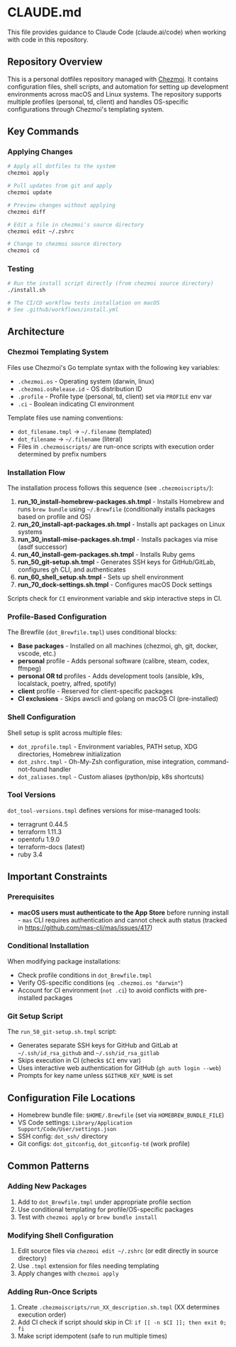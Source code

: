 # CLAUDE.md

This file provides guidance to Claude Code (claude.ai/code) when working with code in this repository.

## Repository Overview

This is a personal dotfiles repository managed with [Chezmoi](https://www.chezmoi.io/). It contains configuration files, shell scripts, and automation for setting up development environments across macOS and Linux systems. The repository supports multiple profiles (personal, td, client) and handles OS-specific configurations through Chezmoi's templating system.

## Key Commands

### Applying Changes
```bash
# Apply all dotfiles to the system
chezmoi apply

# Pull updates from git and apply
chezmoi update

# Preview changes without applying
chezmoi diff

# Edit a file in chezmoi's source directory
chezmoi edit ~/.zshrc

# Change to chezmoi source directory
chezmoi cd
```

### Testing
```bash
# Run the install script directly (from chezmoi source directory)
./install.sh

# The CI/CD workflow tests installation on macOS
# See .github/workflows/install.yml
```

## Architecture

### Chezmoi Templating System

Files use Chezmoi's Go template syntax with the following key variables:

- `.chezmoi.os` - Operating system (darwin, linux)
- `.chezmoi.osRelease.id` - OS distribution ID
- `.profile` - Profile type (personal, td, client) set via `PROFILE` env var
- `.ci` - Boolean indicating CI environment

Template files use naming conventions:
- `dot_filename.tmpl` → `~/.filename` (templated)
- `dot_filename` → `~/.filename` (literal)
- Files in `.chezmoiscripts/` are run-once scripts with execution order determined by prefix numbers

### Installation Flow

The installation process follows this sequence (see `.chezmoiscripts/`):

1. **run_10_install-homebrew-packages.sh.tmpl** - Installs Homebrew and runs `brew bundle` using `~/.Brewfile` (conditionally installs packages based on profile and OS)
2. **run_20_install-apt-packages.sh.tmpl** - Installs apt packages on Linux systems
3. **run_30_install-mise-packages.sh.tmpl** - Installs packages via mise (asdf successor)
4. **run_40_install-gem-packages.sh.tmpl** - Installs Ruby gems
5. **run_50_git-setup.sh.tmpl** - Generates SSH keys for GitHub/GitLab, configures gh CLI, and authenticates
6. **run_60_shell_setup.sh.tmpl** - Sets up shell environment
7. **run_70_dock-settings.sh.tmpl** - Configures macOS Dock settings

Scripts check for `CI` environment variable and skip interactive steps in CI.

### Profile-Based Configuration

The Brewfile (`dot_Brewfile.tmpl`) uses conditional blocks:

- **Base packages** - Installed on all machines (chezmoi, gh, git, docker, vscode, etc.)
- **personal** profile - Adds personal software (calibre, steam, codex, ffmpeg)
- **personal OR td** profiles - Adds development tools (ansible, k9s, localstack, poetry, alfred, spotify)
- **client** profile - Reserved for client-specific packages
- **CI exclusions** - Skips awscli and golang on macOS CI (pre-installed)

### Shell Configuration

Shell setup is split across multiple files:

- `dot_zprofile.tmpl` - Environment variables, PATH setup, XDG directories, Homebrew initialization
- `dot_zshrc.tmpl` - Oh-My-Zsh configuration, mise integration, command-not-found handler
- `dot_zaliases.tmpl` - Custom aliases (python/pip, k8s shortcuts)

### Tool Versions

`dot_tool-versions.tmpl` defines versions for mise-managed tools:
- terragrunt 0.44.5
- terraform 1.11.3
- opentofu 1.9.0
- terraform-docs (latest)
- ruby 3.4

## Important Constraints

### Prerequisites
- **macOS users must authenticate to the App Store** before running install - `mas` CLI requires authentication and cannot check auth status (tracked in https://github.com/mas-cli/mas/issues/417)

### Conditional Installation
When modifying package installations:
- Check profile conditions in `dot_Brewfile.tmpl`
- Verify OS-specific conditions (`eq .chezmoi.os "darwin"`)
- Account for CI environment (`not .ci`) to avoid conflicts with pre-installed packages

### Git Setup Script
The `run_50_git-setup.sh.tmpl` script:
- Generates separate SSH keys for GitHub and GitLab at `~/.ssh/id_rsa_github` and `~/.ssh/id_rsa_gitlab`
- Skips execution in CI (checks `$CI` env var)
- Uses interactive web authentication for GitHub (`gh auth login --web`)
- Prompts for key name unless `$GITHUB_KEY_NAME` is set

## Configuration File Locations

- Homebrew bundle file: `$HOME/.Brewfile` (set via `HOMEBREW_BUNDLE_FILE`)
- VS Code settings: `Library/Application Support/Code/User/settings.json`
- SSH config: `dot_ssh/` directory
- Git configs: `dot_gitconfig`, `dot_gitconfig-td` (work profile)

## Common Patterns

### Adding New Packages
1. Add to `dot_Brewfile.tmpl` under appropriate profile section
2. Use conditional templating for profile/OS-specific packages
3. Test with `chezmoi apply` or `brew bundle install`

### Modifying Shell Configuration
1. Edit source files via `chezmoi edit ~/.zshrc` (or edit directly in source directory)
2. Use `.tmpl` extension for files needing templating
3. Apply changes with `chezmoi apply`

### Adding Run-Once Scripts
1. Create `.chezmoiscripts/run_XX_description.sh.tmpl` (XX determines execution order)
2. Add CI check if script should skip in CI: `if [[ -n $CI ]]; then exit 0; fi`
3. Make script idempotent (safe to run multiple times)
